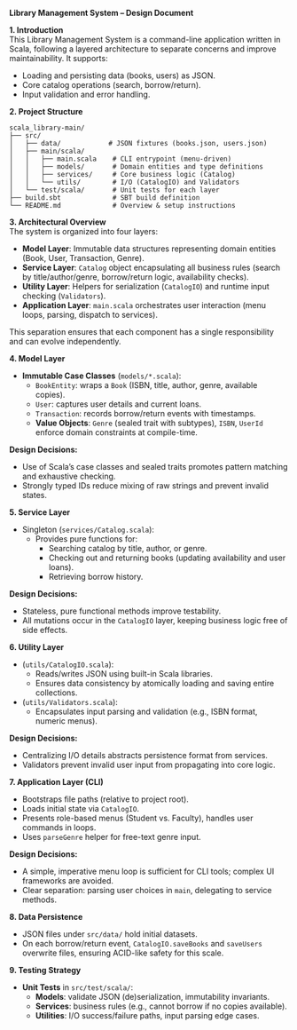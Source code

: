 **Library Management System – Design Document**

**1. Introduction**\
This Library Management System is a command-line application written in Scala, following a layered architecture to separate concerns and improve maintainability. It supports:

- Loading and persisting data (books, users) as JSON.
- Core catalog operations (search, borrow/return).
- Input validation and error handling.

**2. Project Structure**

```
scala_library-main/
├── src/
│   ├── data/            # JSON fixtures (books.json, users.json)
│   ├── main/scala/
│   │   ├── main.scala    # CLI entrypoint (menu-driven)
│   │   ├── models/       # Domain entities and type definitions
│   │   ├── services/     # Core business logic (Catalog)
│   │   └── utils/        # I/O (CatalogIO) and Validators
│   └── test/scala/       # Unit tests for each layer
├── build.sbt             # SBT build definition
└── README.md             # Overview & setup instructions
```

**3. Architectural Overview**\
The system is organized into four layers:

- **Model Layer**: Immutable data structures representing domain entities (Book, User, Transaction, Genre).
- **Service Layer**: `Catalog` object encapsulating all business rules (search by title/author/genre, borrow/return logic, availability checks).
- **Utility Layer**: Helpers for serialization (`CatalogIO`) and runtime input checking (`Validators`).
- **Application Layer**: `main.scala` orchestrates user interaction (menu loops, parsing, dispatch to services).

This separation ensures that each component has a single responsibility and can evolve independently.

**4. Model Layer**

- **Immutable Case Classes** (`models/*.scala`):
    - `BookEntity`: wraps a `Book` (ISBN, title, author, genre, available copies).
    - `User`: captures user details and current loans.
    - `Transaction`: records borrow/return events with timestamps.
    - **Value Objects**: `Genre` (sealed trait with subtypes), `ISBN`, `UserId` enforce domain constraints at compile-time.

**Design Decisions:**

- Use of Scala’s case classes and sealed traits promotes pattern matching and exhaustive checking.
- Strongly typed IDs reduce mixing of raw strings and prevent invalid states.

**5. Service Layer**

- Singleton (`services/Catalog.scala`):
    - Provides pure functions for:
        - Searching catalog by title, author, or genre.
        - Checking out and returning books (updating availability and user loans).
        - Retrieving borrow history.

**Design Decisions:**

- Stateless, pure functional methods improve testability.
- All mutations occur in the `CatalogIO` layer, keeping business logic free of side effects.

**6. Utility Layer**

- (`utils/CatalogIO.scala`):
    - Reads/writes JSON using built-in Scala libraries.
    - Ensures data consistency by atomically loading and saving entire collections.
- (`utils/Validators.scala`):
    - Encapsulates input parsing and validation (e.g., ISBN format, numeric menus).

**Design Decisions:**

- Centralizing I/O details abstracts persistence format from services.
- Validators prevent invalid user input from propagating into core logic.

**7. Application Layer (CLI)**

- Bootstraps file paths (relative to project root).
- Loads initial state via `CatalogIO`.
- Presents role-based menus (Student vs. Faculty), handles user commands in loops.
- Uses `parseGenre` helper for free-text genre input.

**Design Decisions:**

- A simple, imperative menu loop is sufficient for CLI tools; complex UI frameworks are avoided.
- Clear separation: parsing user choices in `main`, delegating to service methods.

**8. Data Persistence**

- JSON files under `src/data/` hold initial datasets.
- On each borrow/return event, `CatalogIO.saveBooks` and `saveUsers` overwrite files, ensuring ACID-like safety for this scale.

**9. Testing Strategy**

- **Unit Tests** in `src/test/scala/`:
    - **Models**: validate JSON (de)serialization, immutability invariants.
    - **Services**: business rules (e.g., cannot borrow if no copies available).
    - **Utilities**: I/O success/failure paths, input parsing edge cases.